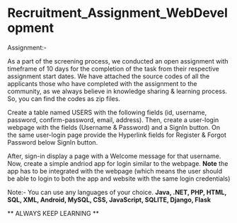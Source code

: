 # Recruitment_Assignment_WebDevelopment

Assignment:-

As a part of the screening process, we conducted an open assignment with timeframe of 10 days for the completion of the task from their respective assignment start dates. We have attached the source codes of all the applicants those who have completed with the assignment to the community, as we always believe in knowledge sharing & learning process. So, you can find the codes as zip files. 

Create a table named USERS with the following fields (id, username, password, confirm-password, email, address). Then, create a user-login webpage with the fields (Username & Password) and a SignIn button. On the same user-login page provide the Hyperlink fields for Register & Forgot Password below SignIn button. 

After, sign-in display a page with a Welcome message for that username. Now, create a simple andriod app for login similar to the webpage. **Note** the app has to be integrated with the webpage (which means the user should be able to login to both the app and website with the same login credentials)

Note:- You can use any languages of your choice. 
**Java, .NET, PHP, HTML, SQL, XML, Android, MySQL, CSS, JavaScript, SQLITE, Django, Flask**


** ALWAYS KEEP LEARNING **


